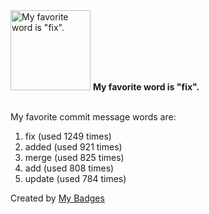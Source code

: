 <img src="https://my-badges.github.io/my-badges/favorite-word.png" alt="My favorite word is &quot;fix&quot;." title="My favorite word is &quot;fix&quot;." width="128">
<strong>My favorite word is &quot;fix&quot;.</strong>
<br><br>

My favorite commit message words are:

1. fix (used 1249 times)
2. added (used 921 times)
3. merge (used 825 times)
4. add (used 808 times)
5. update (used 784 times)


Created by <a href="https://github.com/my-badges/my-badges">My Badges</a>
